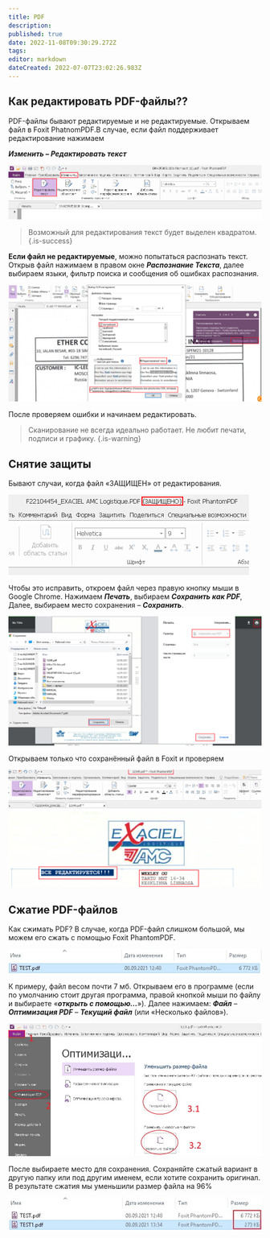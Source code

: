 ```yaml
---
title: PDF
description: 
published: true
date: 2022-11-08T09:30:29.272Z
tags: 
editor: markdown
dateCreated: 2022-07-07T23:02:26.983Z
---
```


## Как редактировать PDF-файлы??
PDF-файлы бывают редактируемые и не редактируемые. Открываем файл в Foxit PhatnomPDF.В случае, если файл поддерживает редактирование нажимаем 

***Изменить – Редактировать текст***

![1.png](/pdf/edit/1.png)
 
> Возможный для редактирования текст будет выделен квадратом.
{.is-success}

**Если файл не редактируемые**, можно попытаться распознать текст. Открыв файл нажимаем в правом окне ***Распознание Текста***, далее выбираем языки, фильтр поиска и сообщения об ошибках распознания.

 ![2.png](/pdf/edit/2.png)
 
После проверяем ошибки и начинаем редактировать. 
> Сканирование не всегда идеально работает. Не любит печати, подписи и графику.
{.is-warning}

## Снятие защиты
Бывают случаи, когда файл «ЗАЩИЩЕН» от редактирования. 

 ![3.png](/pdf/edit/3.png)

Чтобы это исправить, откроем файл через правую кнопку мыши в Google Chrome. Нажимаем ***Печать***, выбираем ***Сохранить как PDF***, Далее, выбираем место сохранения – ***Сохранить***.  

![4.png](/pdf/edit/4.png)

Открываем только что сохранённый файл в Foxit и проверяем

![5.png](/pdf/edit/5.png)


## Сжатие PDF-файлов
Как сжимать PDF?
В случае, когда PDF-файл слишком большой, мы можем его сжать с помощью Foxit PhantomPDF.
 
![1.jpg](/pdf/compress/1.jpg)

К примеру, файл весом почти 7 мб.
Открываем его в программе (если по умолчанию стоит другая программа, правой кнопкой мыши по файлу и выбираете «***открыть с помощью…***»). Далее нажимаем: ***Файл*** – ***Оптимизация PDF*** – ***Текущий файл*** (или «Несколько файлов»).

![2.jpg](/pdf/compress/2.jpg)

После выбираете место для сохранения. Сохраняйте сжатый вариант в другую папку или под другим именем, если хотите сохранить оригинал.
В результате сжатия мы уменьшили размер файла на 96%

![3.jpg](/pdf/compress/3.jpg)
